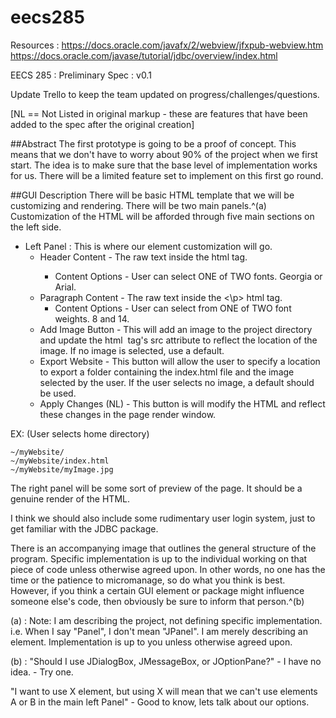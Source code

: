 eecs285
=======

Resources :
https://docs.oracle.com/javafx/2/webview/jfxpub-webview.htm
https://docs.oracle.com/javase/tutorial/jdbc/overview/index.html

EECS 285 : Preliminary Spec : v0.1

Update Trello to keep the team updated on progress/challenges/questions.


[NL == Not Listed in original markup - these are features that have been added to the spec after the original creation]

##Abstract
The first prototype is going to be a proof of concept. This means that we don't have to worry about 90% of the project when we first start. The idea is to make sure that the base level of implementation works for us. There will be a limited feature set to implement on this first go round.

##GUI Description
There will be basic HTML template that we will be customizing and rendering. There will be two main panels.^(a) Customization of the HTML will be afforded through five main sections on the left side.

* Left Panel : This is where our element customization will go.
  * Header Content - The raw text inside the <h> html tag.
    * Content Options - User can select ONE of TWO fonts. Georgia or Arial.
  * Paragraph Content - The raw text inside the <\p> html tag.
    * Content Options - User can select from ONE of TWO font weights. 8 and 14.
  * Add Image Button - This will add an image to the project directory and update the html <img> tag's src attribute to reflect the location of the image. If no image is selected, use a default.
  *  Export Website - This button will allow the user to specify a location to export a folder containing the index.html file and the image selected by the user. If the user selects no image, a default should be used.
  *  Apply Changes (NL) - This button is will modify the HTML and reflect these changes in the page render window.

EX: (User selects home directory)
```
~/myWebsite/
~/myWebsite/index.html
~/myWebsite/myImage.jpg
```

The right panel will be some sort of preview of the page. It should be a genuine render of the HTML.

I think we should also include some rudimentary user login system, just to get familiar with the JDBC package.

There is an accompanying image that outlines the general structure of the program. Specific implementation is up to the individual working on that piece of code unless otherwise agreed upon. In other words, no one has the time or the patience to micromanage, so do what you think is best. However, if you think a certain GUI element or package might influence someone else's code, then obviously be sure to inform that person.^(b)

(a) : Note: I am describing the project, not defining specific implementation. i.e. When I say "Panel", I don't mean "JPanel". I am merely describing an element. Implementation is up to you unless otherwise agreed upon.


(b) : "Should I use JDialogBox, JMessageBox, or JOptionPane?" - I have no idea.
    - Try one.

"I want to use X element, but using X will mean that we can't use elements A or B in the main left Panel"
    - Good to know, lets talk about our options.
